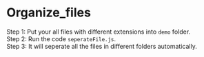 # Organize_files

Step 1: Put your all files with different extensions into `demo` folder. <br />
Step 2: Run the code `seperateFile.js`. <br />
Step 3: It will seperate all the files in different folders automatically. <br />

